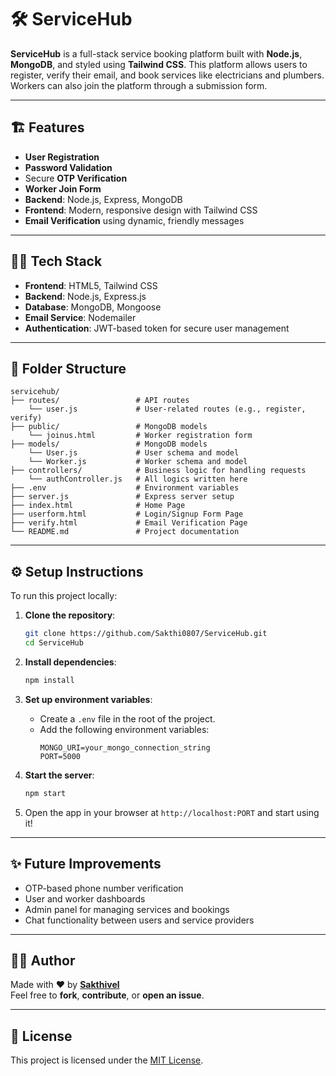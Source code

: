 
# 🛠️ **ServiceHub**

**ServiceHub** is a full-stack service booking platform built with **Node.js**, **MongoDB**, and styled using **Tailwind CSS**. This platform allows users to register, verify their email, and book services like electricians and plumbers. Workers can also join the platform through a submission form.

---

## 🏗️ **Features**

- **User Registration** 
- **Password Validation** 
- Secure **OTP Verification** 
- **Worker Join Form**
- **Backend**: Node.js, Express, MongoDB
- **Frontend**: Modern, responsive design with Tailwind CSS
- **Email Verification** using dynamic, friendly messages

---

## 🧑‍💻 **Tech Stack**

- **Frontend**: HTML5, Tailwind CSS
- **Backend**: Node.js, Express.js
- **Database**: MongoDB, Mongoose
- **Email Service**: Nodemailer
- **Authentication**: JWT-based token for secure user management

---

## 📁 **Folder Structure**

```
servicehub/
├── routes/                 # API routes
    └── user.js             # User-related routes (e.g., register, verify)
├── public/                 # MongoDB models
    └── joinus.html         # Worker registration form
├── models/                 # MongoDB models
    └── User.js             # User schema and model
    └── Worker.js           # Worker schema and model
├── controllers/            # Business logic for handling requests
    └── authController.js   # All logics written here
├── .env                    # Environment variables
├── server.js               # Express server setup
├── index.html              # Home Page
├── userform.html           # Login/Signup Form Page
├── verify.html             # Email Verification Page
└── README.md               # Project documentation
```

---

## ⚙️ **Setup Instructions**

To run this project locally:

1. **Clone the repository**:
   ```bash
   git clone https://github.com/Sakthi0807/ServiceHub.git
   cd ServiceHub
   ```

2. **Install dependencies**:
   ```bash
   npm install
   ```

3. **Set up environment variables**:
   - Create a `.env` file in the root of the project.
   - Add the following environment variables:
     ```
     MONGO_URI=your_mongo_connection_string
     PORT=5000
     ```

4. **Start the server**:
   ```bash
   npm start
   ```

5. Open the app in your browser at `http://localhost:PORT` and start using it!

---

## ✨ **Future Improvements**

- OTP-based phone number verification
- User and worker dashboards
- Admin panel for managing services and bookings
- Chat functionality between users and service providers

---

## 🙋‍♂️ **Author**

Made with ❤️ by **[Sakthivel](https://github.com/Sakthi0807)**  
Feel free to **fork**, **contribute**, or **open an issue**.

---

## 📄 **License**

This project is licensed under the [MIT License](LICENSE).
```
